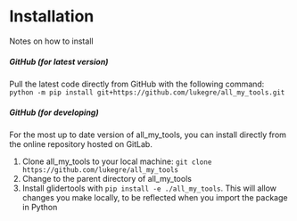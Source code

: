 Installation
============

Notes on how to install

##### GitHub (for latest version)
Pull the latest code directly from GitHub with the following command:  
`python -m pip install git+https://github.com/lukegre/all_my_tools.git`


##### GitHub (for developing)
For the most up to date version of all_my_tools, you can install directly from the online repository hosted on GitLab.

1. Clone all_my_tools to your local machine: `git clone https://github.com/lukegre/all_my_tools`
2. Change to the parent directory of all_my_tools
3. Install glidertools with `pip install -e ./all_my_tools`. This will allow changes you make locally, to be reflected when you import the package in Python
